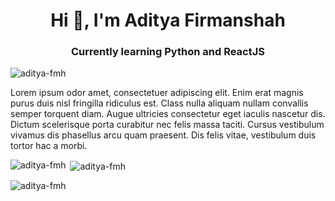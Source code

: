 <h1 align="center">Hi 👋, I'm Aditya Firmanshah</h1>
<h3 align="center">Currently learning Python and ReactJS</h3>

<p align="left"> <img src="https://komarev.com/ghpvc/?username=aditya-fmh&label=Profile%20views&color=0e75b6&style=flat" alt="aditya-fmh" /> </p>

Lorem ipsum odor amet, consectetuer adipiscing elit. Enim erat magnis purus duis nisl fringilla ridiculus est. Class nulla aliquam nullam convallis semper torquent diam. Augue ultricies consectetur eget iaculis nascetur dis. Dictum scelerisque porta curabitur nec felis massa taciti. Cursus vestibulum vivamus dis phasellus arcu quam praesent. Dis felis vitae, vestibulum duis tortor hac a morbi.

<p><img align="left" src="https://github-readme-stats.vercel.app/api/top-langs?username=aditya-fmh&show_icons=true&locale=en&layout=compact" alt="aditya-fmh" /></p>

<p>&nbsp;<img align="center" src="https://github-readme-stats.vercel.app/api?username=aditya-fmh&show_icons=true&locale=en" alt="aditya-fmh" /></p>

<p><img align="center" src="https://github-readme-streak-stats.herokuapp.com/?user=aditya-fmh&" alt="aditya-fmh" /></p>

